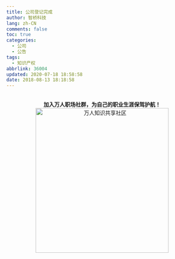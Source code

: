 ```yaml
---
title: 公司登记完成
author: 智桥科技
lang: zh-CN
comments: false
toc: true
categories:
  - 公司
  - 公告
tags:
  - 知识产权
abbrlink: 36004
updated: 2020-07-18 18:58:58
date: 2018-08-13 18:18:58
---
```




<!--more-->  


<br>

<center>
<b>加入万人职场社群，为自己的职业生涯保驾护航！</b>

<br>

 <img src="https://SB-HITECH.github.io/assets/img/dingding/dingding-circle-learning.jpg" width = "350" height = "380" alt="万人知识共享社区" align=center />

</center>
